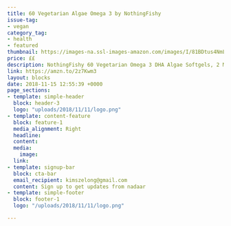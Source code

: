 ```yaml
---
title: 60 Vegetarian Algae Omega 3 by NothingFishy 
issue-tag:
- vegan
category_tag:
- health
- featured
thumbnail: https://images-na.ssl-images-amazon.com/images/I/81BDtus4NmL._SL1500_.jpg
price: ££
description: NothingFishy 60 Vegetarian Omega 3 DHA Algae Softgels, 2 Month Supply, Vegan-Friendly, Non-GMO, No Fish Oils, Free From Mercury & Heavy Metals, 100% Sustainable Packaging
link: https://amzn.to/2z7Kwm3
layout: blocks
date: 2018-11-15 12:55:39 +0000
page_sections:
- template: simple-header
  block: header-3
  logo: "uploads/2018/11/11/logo.png"
- template: content-feature
  block: feature-1
  media_alignment: Right
  headline: 
  content: 
  media:
    image: 
  link: 
- template: signup-bar
  block: cta-bar
  email_recipient: kimszelong@gmail.com
  content: Sign up to get updates from nadaar
- template: simple-footer
  block: footer-1
  logo: "/uploads/2018/11/11/logo.png"

---
```

